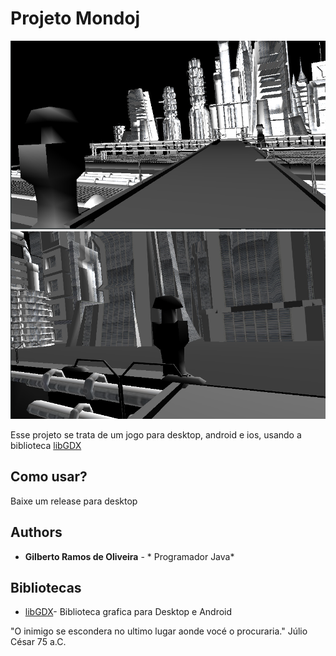 # Projeto Mondoj
![Tela inicial](./tela.png)
![Oposto da Tela inicial!](./telaOposta.png)

  Esse projeto se trata de um jogo para desktop, android e ios, usando a 
biblioteca [libGDX](https://libgdx.badlogicgames.com)

## Como usar?
  Baixe um release para desktop

## Authors

* **Gilberto Ramos de Oliveira** - * Programador Java*

## Bibliotecas

*  [libGDX](https://libgdx.badlogicgames.com)- Biblioteca grafica para Desktop e Android

"O inimigo se escondera no ultimo lugar aonde vocé o procuraria."
Júlio César 75 a.C.
